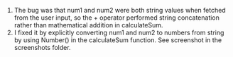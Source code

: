 1. The bug was that num1 and num2 were both string values when fetched from the user input, so the + operator performed string concatenation rather than mathematical addition in calculateSum.
2. I fixed it by explicitly converting num1 and num2 to numbers from string by using Number() in the calculateSum function. See screenshot in the screenshots folder.